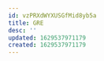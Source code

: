 ```yaml
---
id: vzPRXdWYXUSGfMid8yb5a
title: GRE
desc: ''
updated: 1629537971179
created: 1629537971179
---
```


